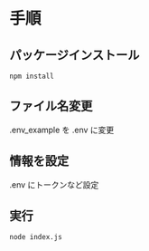 # 手順

## パッケージインストール

```
npm install
```

## ファイル名変更

.env_example を .env に変更

## 情報を設定
.env にトークンなど設定

## 実行

```
node index.js
```
